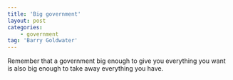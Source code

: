 ```yaml
---
title: 'Big government'
layout: post
categories:
    - government
tag: 'Barry Goldwater'
---
```


Remember that a government big enough to give you everything you want is also big enough to take away everything you have.